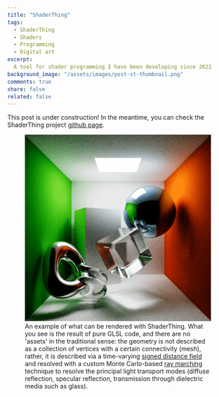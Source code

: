 ```yaml
---
title: "ShaderThing"
tags:
  - ShaderThing
  - Shaders
  - Programming
  - Digital art
excerpt:
  A tool for shader programming I have been developing since 2022
background_image: "/assets/images/post-st-thumbnail.png"
comments: true
share: false
related: false
---
```


This post is under construction! In the meantime, you can check the ShaderThing project [github page](https://github.com/virmodoetiae/shaderthing).

<figure>
  <img src="/assets/images/st-light-transport.gif" alt="Light transport with ShaderThing" />
  <figcaption>An example of what can be rendered with ShaderThing. What you see is the result of pure GLSL code, and there are no 'assets' in the traditional sense: the geometry is not described as a collection of vertices with a certain connectivity (mesh), rather, it is described via a time-varying <a href="https://en.wikipedia.org/wiki/signed_distance_function" target="_blank" rel="noopener noreferrer">signed distance field</a> and resolved with a custom Monte Carlo-based <a href="https://en.wikipedia.org/wiki/ray_marching#Sphere_tracing" target="_blank" rel="noopener noreferrer">ray marching</a> technique to resolve the principal light transport modes (diffuse reflection, specular reflection, transmission through dielectric media such as glass).</figcaption>
</figure>